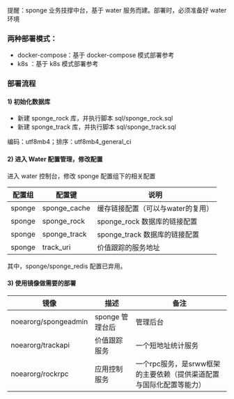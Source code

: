 
提醒：sponge 业务技撑中台，基于 water 服务而建。部署时，必须准备好 water 环境

### 两种部署模式：

* docker-compose：基于 docker-compose 模式部署参考
* k8s ：基于 k8s 模式部署参考


### 部署流程

#### 1) 初始化数据库

* 新建 sponge_rock 库，并执行脚本 sql/sponge_rock.sql
* 新建 sponge_track 库，并执行脚本 sql/sponge_track.sql


编码：utf8mb4；排序：utf8mb4_general_ci

#### 2) 进入 Water 配置管理，修改配置

进入 water 控制台，修改 sponge 配置组下的相关配置

| 配置组 | 配置键 | 说明                   |
| -------- | -------- |----------------------|
| sponge     | sponge_cache     | 缓存链接配置（可以与water的复用）  |
| sponge     | sponge_rock     | sponge_rock 数据库的链接配置 |
| sponge     | sponge_track     | sponge_track 数据库的链接配置 |
| sponge     | track_uri     | 价值跟踪的服务地址            |


其中，sponge/sponge_redis 配置已弃用。

#### 3) 使用镜像做需要的部署

| 镜像  | 描述          | 备注                                    |
|-----|-------------|---------------------------------------|
| noearorg/spongeadmin | sponge 管理台后 | 管理后台                                  |
| noearorg/trackapi | 价值跟踪服务      | 一个短地址统计服务                             |
| noearorg/rockrpc | 应用控制服务 | 一个rpc服务，是srww框架的主要依赖（提供渠道配置与国际化配置等能力） |









